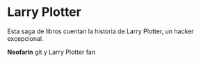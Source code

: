 # Larry Plotter

Esta saga de libros cuentan la historia de Larry Plotter, un hacker excepcional.


**Neofarin** git  y Larry Plotter fan
